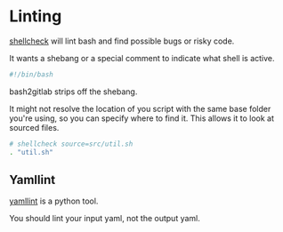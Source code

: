 # Linting

[shellcheck](https://github.com/koalaman/shellcheck) will lint bash and find possible bugs or risky code.

It wants a shebang or a special comment to indicate what shell is active.

```bash
#!/bin/bash
```

bash2gitlab strips off the shebang.

It might not resolve the location of you script with 
the same base folder you're using, so you can specify where
to find it. This allows it to look at sourced files.

```bash
# shellcheck source=src/util.sh
. "util.sh"
```

## Yamllint
[yamllint](https://pypi.org/project/yamllint/) is a python tool.

You should lint your input yaml, not the output yaml.
